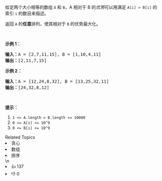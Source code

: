 <p>给定两个大小相等的数组&nbsp;<code>A</code>&nbsp;和&nbsp;<code>B</code>，A 相对于 B 的<em>优势</em>可以用满足&nbsp;<code>A[i] &gt; B[i]</code>&nbsp;的索引 <code>i</code>&nbsp;的数目来描述。</p>

<p>返回&nbsp;<code>A</code>&nbsp;的<strong>任意</strong>排列，使其相对于 <code>B</code>&nbsp;的优势最大化。</p>

<p>&nbsp;</p>

<p><strong>示例 1：</strong></p>

<pre><strong>输入：</strong>A = [2,7,11,15], B = [1,10,4,11]
<strong>输出：</strong>[2,11,7,15]
</pre>

<p><strong>示例 2：</strong></p>

<pre><strong>输入：</strong>A = [12,24,8,32], B = [13,25,32,11]
<strong>输出：</strong>[24,32,8,12]
</pre>

<p>&nbsp;</p>

<p><strong>提示：</strong></p>

<ol>
	<li><code>1 &lt;= A.length = B.length &lt;= 10000</code></li>
	<li><code>0 &lt;= A[i] &lt;= 10^9</code></li>
	<li><code>0 &lt;= B[i] &lt;= 10^9</code></li>
</ol>
<div><div>Related Topics</div><div><li>贪心</li><li>数组</li><li>排序</li></div></div>\n<div><li>👍 137</li><li>👎 0</li></div>
